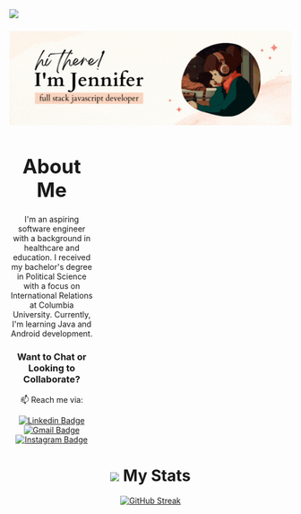<div align="left" style="margin-bottom: 20px;">
  <img src="https://img.shields.io/github/followers/jennisung?style=social">
</div>

<p align="center">

  <img src="img/jennifer.gif" alt="Jennifer GIF" width="850">
</p>

<div style="width: 30%" align="center">

<div align="center">
  <h1 style="font-size: 35px;">About Me</h1>
</div>

I'm an aspiring software engineer with a background in healthcare and education. I received my bachelor's degree in Political Science with a focus on International Relations at Columbia University. Currently, I'm learning Java and Android development.

<div align="center">

### Want to Chat or Looking to Collaborate?

📫 Reach me via:

 [![Linkedin Badge](https://img.shields.io/badge/-LinkedIn-0e76a8?style=flat-square&logo=Linkedin&logoColor=white)](https://www.linkedin.com/in/jennisung/)
[![Gmail Badge](https://img.shields.io/badge/Gmail-D14836?style=flat-square&logo=gmail&logoColor=white)](mailto:jennifer.jungah.sung@gmail.com)
 [![Instagram Badge](https://img.shields.io/badge/-Instagram-e4405f?style=flat-square&logo=Instagram&logoColor=white)](https://www.instagram.com/img_jenn/)

</div>


</div>


<div align="center">
  <h1><img src="https://media4.giphy.com/media/MIGbtLZoVjbl0bYbAd/giphy.gif?cid=ecf05e472t2h0i8d7dcjaoau9iqtchhr899hxmpxzzgc7lyw&rid=giphy.gif" width="25"> My Stats</h1>
</div>

<p align="center">
<a href="https://git.io/streak-stats">
<img src="https://streak-stats.demolab.com?user=jennisung&theme=submarine-flowers" alt="GitHub Streak">
</a>
</p>


<!-- 
<div style="display: flex; justify-content: center; margin-bottom: 20px;">
<img src="img/banner.gif" alt="Lofi Girl" width="400">
</div> -->







